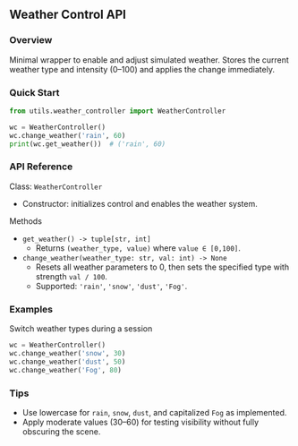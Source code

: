 ## Weather Control API

### Overview
Minimal wrapper to enable and adjust simulated weather. Stores the current weather type and intensity (0–100) and applies the change immediately.

### Quick Start
```python
from utils.weather_controller import WeatherController

wc = WeatherController()
wc.change_weather('rain', 60)
print(wc.get_weather())  # ('rain', 60)
```

### API Reference

Class: `WeatherController`
- Constructor: initializes control and enables the weather system.

Methods
- `get_weather() -> tuple[str, int]`
  - Returns `(weather_type, value)` where `value ∈ [0,100]`.
- `change_weather(weather_type: str, val: int) -> None`
  - Resets all weather parameters to 0, then sets the specified type with strength `val / 100`.
  - Supported: `'rain'`, `'snow'`, `'dust'`, `'Fog'`.

### Examples

Switch weather types during a session
```python
wc = WeatherController()
wc.change_weather('snow', 30)
wc.change_weather('dust', 50)
wc.change_weather('Fog', 80)
```

### Tips
- Use lowercase for `rain`, `snow`, `dust`, and capitalized `Fog` as implemented.
- Apply moderate values (30–60) for testing visibility without fully obscuring the scene.


